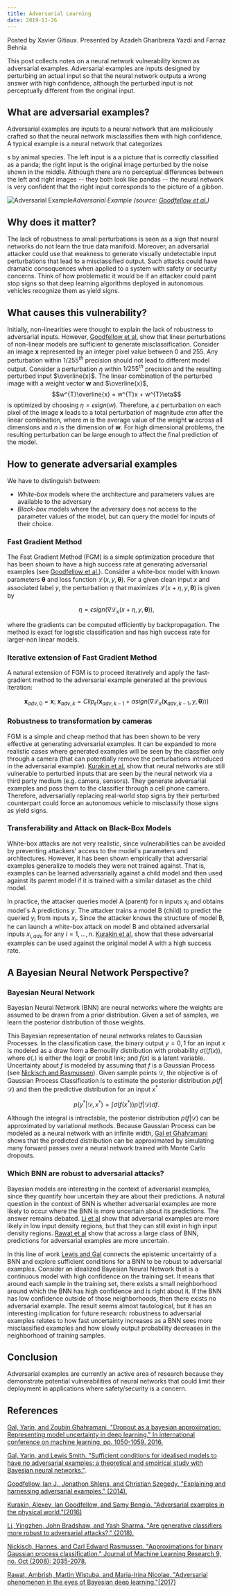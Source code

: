 ```yaml
---
title: Adversarial Learning
date: 2019-11-26
---
```


Posted by  Xavier Gitiaux. Presented by Azadeh Gharibreza Yazdi and Farnaz Behnia

This post collects notes on a neural network vulnerability known as adversarial
examples. Adversarial examples are inputs designed by 
perturbing an actual input so that the neural network
outputs a wrong answer with high confidence, although the perturbed 
input is not perceptually different from the original input. 

## What are adversarial examples?
Adversarial examples are inputs to a neural network that are maliciously crafted so that
the neural network misclassifies them with high confidence. A typical example is a neural network that categorizes 

s
by animal species. The left input is a a picture that is correctly classified as a panda; the right
input is the original image perturbed by the noise shown in the middle. Although there are no 
perceptual differences between the left and right images -- they both look like pandas -- the neural network
is very confident that the right input corresponds to the picture of a gibbon.

![Adversarial Example](/images/pandas.png)*Adversarial Example (source: [Goodfellow et al.](https://arxiv.org/pdf/1412.6572.pdf))*

## Why does it matter?
The lack of robustness to small perturbations is seen as a sign that 
neural networks do not learn the true data manifold. Moreover, an adversarial
attacker could use that weakness to generate visually undetectable 
input perturbations that lead to a misclassified output. Such attacks 
could have dramatic consequences when applied to a system with safety or security 
concerns. Think of how problematic it would be if an attacker could paint stop signs so that 
deep learning algorithms deployed in autonomous vehicles recognize them as
 yield signs. 

## What causes this vulnerability?
Initially, non-linearities were thought to explain the lack of robustness to adversarial 
inputs. However, [Goodfellow et al.](https://arxiv.org/pdf/1412.6572.pdf) show that 
linear perturbations of non-linear models are 
sufficient to generate misclassification. Consider an image $\textbf{x}$ represented by an integer
pixel value between 0 and 255. Any perturbation within $1/255^{th}$  precision should not 
lead to different model output. Consider a perturbation $\eta$ within $1/255^{th}$ precision and the
resulting perturbed input $\overline{x}$.
The linear combination of the perturbed image with a weight vector $\mathbf{w}$ and $\overline{x}$, 
$$w^{T}\overline{x} = w^{T}x + w^{T}\eta$$ is optimized by choosing $\eta=\epsilon sign(w)$. 
Therefore, a $\epsilon$ perturbation on each pixel of the image $\mathbf{x}$ leads to
a total perturbation of magnitude $\epsilon m n$ after the linear combination, where 
$m$ is the average value of the weight $\mathbf{w}$ across all dimensions and $n$ is the dimension
of $\mathbf{w}$. For high dimensional problems, the resulting perturbation can be large enough to
affect the final prediction of the model. 

## How to generate adversarial examples
We have to distinguish between:
 * _White-box_ models where the architecture and parameters values are available to the 
 adversary
 * _Black-box_ models where the adversary does not access to the parameter values of the model, but can query
 the model for inputs of their choice.
 
### Fast Gradient Method
 The Fast Gradient Method (FGM) is a simple optimization procedure that has been shown to 
 have a high success rate at generating adversarial examples (see [Goodfellow et al.](https://arxiv.org/pdf/1412.6572.pdf)). 
 Consider a white-box model with known parameters $\mathbf{\theta}$ and 
 loss function $\mathcal{L}(x, y, \mathbf{\theta})$. For a given clean input $x$
 and associated label $y$, the perturbation $\eta$ that maximizes 
 $\mathcal{L}(x + \eta, y, \mathbf{\theta})$ is given by
 
 $$ \eta = \epsilon sign(\nabla \mathcal{L}_{x}(x + \eta, y, \mathbf{\theta})),$$
 
 
where the gradients can be computed efficiently by backpropagation. The method is exact
for logistic classification and has high success rate for larger-non linear models. 

### Iterative extension of Fast Gradient Method
A natural extension of FGM is to proceed iteratively and apply the fast-gradient method to the adversarial
example generated at the previous iteration:

$$ \mathbf{x}_{adv, 0} = \mathbf{x}; \: \mathbf{x}_{adv, k} = Clip_{\epsilon}(\mathbf{x}_{adv, k-1} + \alpha sign(\nabla \mathcal{L}_{x}(\mathbf{x}_{adv, k-1},  y, \mathbf{\theta}))) $$

### Robustness to transformation by cameras
FGM is a simple and cheap method that has been shown to be very effective at generating adversarial examples.
It can be expanded to more realistic cases where generated examples will be seen by the classifier
only through a camera (that can potentially remove the perturbations introduced in the
adversarial example).  [Kurakin et al.](https://arxiv.org/pdf/1607.02533.pdf) show that neural networks are still vulnerable to perturbed inputs that
are seen by the neural network via a third party medium (e.g. camera, sensors).
They generate adversarial examples and pass them to the classifier through a cell phone camera.
Therefore, adversarially replacing real-world stop signs by their perturbed counterpart could force
an autonomous vehicle to misclassify those signs as yield signs. 

### Transferability and Attack on Black-Box Models
White-box attacks are not very realistic, since vulnerabilities can be avoided by preventing
attackers' access to the model's parameters and architectures. However, 
it has been shown empirically that adversarial examples generalize to models
they were not trained against. That is, examples can be learned adversarially
against a child model and then used against its parent model if it is trained with a similar
dataset as the child model. 

In practice, the attacker queries model A (parent) for n inputs $x_{i}$ and obtains model's A
predictions $y$. The attacker trains a model B (child) to predict the queried $y_{i}$ from inputs 
$x_{i}$. Since the attacker knows the structure of model B, he can launch a white-box attack on
model B and obtained adversarial inputs $x_{i, adv}$ for any $i=1, ..., n$. [Kurakin et al.](https://arxiv.org/pdf/1607.02533.pdf) show that 
these adversarial examples can be used against the original model A with a high success rate.

## A Bayesian Neural Network Perspective?

### Bayesian Neural Network
Bayesian Neural Network (BNN) are neural networks where the weights are assumed to be drawn from a prior distribution. Given a set of 
samples, we learn the posterior distribution of those weights. 

This Bayesian representation of neural networks relates to Gaussian Processes. In the classification case, the binary output $y=0, 1$ for an input $x$ is
modeled as a draw from a Bernouilly distribution with probability $\sigma((f(x))$, where $\sigma(.)$ is either the logit or probit link; and 
$f(x)$ is a latent variable. Uncertainty about $f$ is modeled by assuming that $f$ is a Gaussian Process (see [Nickisch and Rasmussen](http://www.jmlr.org/papers/volume9/nickisch08a/nickisch08a.pdf)). 
Given sample points $\mathcal{D}$, the objective is of Gaussian Process Classification is to estimate the posterior distribution
$p(f|\mathcal{D})$ and then the predictive distribution for an input $x^{*}$

$$  p(y^{*}|\mathcal{D}, x^{*}) = \displaystyle\int\sigma(f(x^{*}))p(f|\mathcal{D})df.$$

Although the integral is intractable, the posterior distribution $p(f|\mathcal{D})$ can be approximated by variational methods. 
Because Gaussian Process can be modeled as a neural network with an infinite width, [Gal et Ghahramani](http://proceedings.mlr.press/v48/gal16.pdf)
shows that the predicted distribution can be approximated by simulating many forward passes over a neural network trained with Monte Carlo
dropouts.


### Which BNN are robust to adversarial attacks?
 Bayesian models are interesting in the context of adversarial examples, since they quantify how uncertain they are about 
their predictions. A natural question in the context of BNN is whether
adversarial examples are more likely to occur where the BNN is more uncertain 
about its predictions. The answer remains debated. [Li et al](https://arxiv.org/pdf/1802.06552.pdf) show that 
adversarial examples are more likely in low input density regions, but that they can still exist in high input density
regions. [Rawat et al](https://arxiv.org/abs/1711.08244) show that across a large class of BNN, predictions for adversarial 
examples are more uncertain. 

In this line of work
[Lewis and Gal](https://arxiv.org/pdf/1806.00667.pdf) connects the epistemic uncertainty of
a BNN and explore sufficient conditions 
for a BNN to be robust to adversarial examples. Consider an idealized Bayesian Neural Network that is a continuous model with high confidence on the training set.
It means that around each sample in the training set, there exists a small neighborhood around which 
the BNN has high confidence and is right about it. If the BNN has low confidence outside of those neighborhoods,
then there exists no adversarial example. The result seems almost tautological, but it has
an interesting implication for future research:
robustness to adversarial examples relates to how fast uncertainty increases as a BNN sees more 
misclassified examples and how slowly output probability decreases in the neighborhood of training samples.

## Conclusion
Adversarial examples are currently an active area of research because they demonstrate potential vulnerabilities
of neural networks that could limit their deployment in applications where safety/security is a concern. 

## References
[Gal, Yarin, and Zoubin Ghahramani. "Dropout as a bayesian approximation: Representing model uncertainty in deep learning." In international conference on machine learning, pp. 1050-1059. 2016.](http://proceedings.mlr.press/v48/gal16.pdf)

[Gal, Yarin, and Lewis Smith. "Sufficient conditions for idealised models to have no adversarial examples: a theoretical and empirical study with Bayesian neural networks."](https://arxiv.org/pdf/1806.00667.pdf).

[Goodfellow, Ian J., Jonathon Shlens, and Christian Szegedy. "Explaining and harnessing adversarial examples." (2014).](https://arxiv.org/pdf/1412.6572.pdf)

[Kurakin, Alexey, Ian Goodfellow, and Samy Bengio. "Adversarial examples in the physical world."(2016)](https://arxiv.org/pdf/1607.02533.pdf)

 [Li, Yingzhen, John Bradshaw, and Yash Sharma. "Are generative classifiers more robust to adversarial attacks?." (2018).](https://arxiv.org/pdf/1802.06552.pdf)

[Nickisch, Hannes, and Carl Edward Rasmussen. "Approximations for binary Gaussian process classification." Journal of Machine Learning Research 9, no. Oct (2008): 2035-2078.](http://www.jmlr.org/papers/volume9/nickisch08a/nickisch08a.pdf)

[Rawat, Ambrish, Martin Wistuba, and Maria-Irina Nicolae. "Adversarial phenomenon in the eyes of Bayesian deep learning."(2017)](https://arxiv.org/pdf/1711.08244.pdf)
